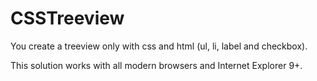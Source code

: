 # CSSTreeview

You create a treeview only with css and html (ul, li, label and checkbox). 

This solution works with all modern browsers and Internet Explorer 9+.
